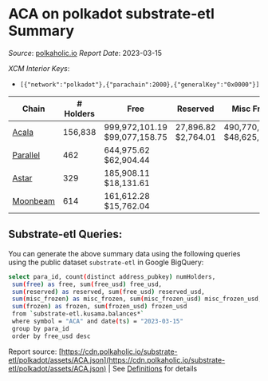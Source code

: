 # ACA on polkadot substrate-etl Summary

_Source_: [polkaholic.io](https://polkaholic.io) *Report Date*: 2023-03-15


*XCM Interior Keys*:
* `[{"network":"polkadot"},{"parachain":2000},{"generalKey":"0x0000"}]`


| Chain | # Holders | Free | Reserved | Misc Frozen | Frozen | Price | AssetID |
| ----- | --------- | ---- | -------- | ----------- | ------ | ----- | ------- |
| [Acala](/polkadot/2000-acala) | 156,838 | 999,972,101.19 $99,077,158.75 | 27,896.82 $2,764.01 | 490,770,810.25  $48,625,534.07 | 490,584,316.08 $48,607,056.24 | $0.10 | `{"Token":"ACA"}` |
| [Parallel](/polkadot/2012-parallel) | 462 | 644,975.62 $62,904.44 |   |    |   | $0.10 | `{"Token":"108"}` |
| [Astar](/polkadot/2006-astar) | 329 | 185,908.11 $18,131.61 |   |    |   | $0.10 | `{"Token":"18446744073709551616"}` |
| [Moonbeam](/polkadot/2004-moonbeam) | 614 | 161,612.28 $15,762.04 |   |    |   | $0.10 | `{"Token":"224821240862170613278369189818311486111"}` |

## Substrate-etl Queries:
You can generate the above summary data using the following queries using the public dataset `substrate-etl` in Google BigQuery:
```bash
select para_id, count(distinct address_pubkey) numHolders, 
 sum(free) as free, sum(free_usd) free_usd,
 sum(reserved) as reserved, sum(free_usd) reserved_usd,
 sum(misc_frozen) as misc_frozen, sum(misc_frozen_usd) misc_frozen_usd,
 sum(frozen) as frozen, sum(frozen_usd) frozen_usd
 from `substrate-etl.kusama.balances*` 
 where symbol = "ACA" and date(ts) = "2023-03-15"
 group by para_id
 order by free_usd desc
```


Report source: [https://cdn.polkaholic.io/substrate-etl/polkadot/assets/ACA.json](https://cdn.polkaholic.io/substrate-etl/polkadot/assets/ACA.json) | See [Definitions](/DEFINITIONS.md) for details
